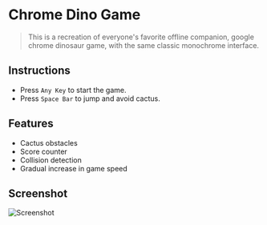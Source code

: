 # Chrome Dino Game

> This is a recreation of everyone's favorite offline companion, google chrome dinosaur game, with the same classic monochrome interface.

## Instructions

- Press `Any Key` to start the game.
- Press `Space Bar` to jump and avoid cactus.

## Features

- Cactus obstacles
- Score counter
- Collision detection
- Gradual increase in game speed

## Screenshot

![Screenshot](https://user-images.githubusercontent.com/77227201/174440360-c3c3d692-a9cd-4fe3-ad1c-43fdebf4c55a.png)
